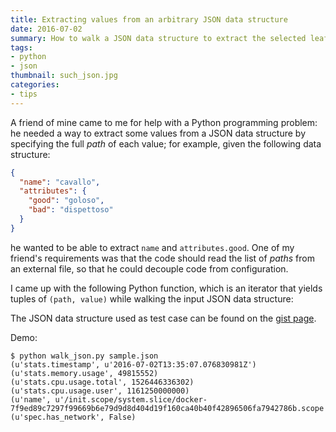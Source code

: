 ```yaml
---
title: Extracting values from an arbitrary JSON data structure
date: 2016-07-02
summary: How to walk a JSON data structure to extract the selected leaf nodes.
tags:
- python
- json
thumbnail: such_json.jpg
categories:
- tips
---
```


A friend of mine came to me for help with a Python programming problem: he needed a way to extract some values from a JSON data structure by specifying the full *path* of each value; for example, given the following data structure:

```json
{
  "name": "cavallo",
  "attributes": {
    "good": "goloso",
    "bad": "dispettoso"
  }
}
```

he wanted to be able to extract `name` and `attributes.good`. One of my friend's requirements was that the code should read the list of *paths* from an external file, so that he could decouple code from configuration.

I came up with the following Python function, which is an iterator that yields tuples of `(path, value)` while walking the input JSON data structure:
<script src="https://gist.github.com/piger/169330a3d34cea11e556dde98e403dd6.js?file=walk_json.py"></script>

The JSON data structure used as test case can be found on the [gist page](https://gist.github.com/piger/169330a3d34cea11e556dde98e403dd6).

Demo:
```
$ python walk_json.py sample.json
(u'stats.timestamp', u'2016-07-02T13:35:07.076830981Z')
(u'stats.memory.usage', 49815552)
(u'stats.cpu.usage.total', 1526446336302)
(u'stats.cpu.usage.user', 1161250000000)
(u'name', u'/init.scope/system.slice/docker-7f9ed89c7297f99669b6e79d9d8d404d19f160ca40b40f42896506fa7942786b.scope')
(u'spec.has_network', False)
```
